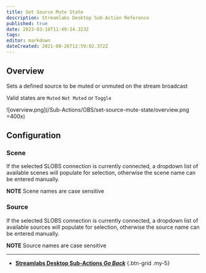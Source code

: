 ```yaml
---
title: Set Source Mute State
description: Streamlabs Desktop Sub-Action Reference
published: true
date: 2023-03-16T11:49:14.323Z
tags: 
editor: markdown
dateCreated: 2021-08-26T12:59:02.372Z
---
```


## Overview
Sets a defined source to be muted or unmuted on the stream broadcast

Valid states are `Muted` `Not Muted` or `Toggle`

![overview.png](/Sub-Actions/OBS/set-source-mute-state/overview.png =400x)

## Configuration
### Scene
If the selected SLOBS connection is currently connected, a dropdown list of available scenes will populate for selection, otherwise the scene name can be entered manually.

**NOTE** Scene names are case sensitive 

### Source
If the selected SLOBS connection is currently connected, a dropdown list of available sources will populate for selection, otherwise the source name can be entered manually.

**NOTE** Source names are case sensitive

---

- [<i class="mdi mdi-chevron-left"></i> **Streamlabs Desktop Sub-Actions *Go Back***](/Sub-Actions/Streamlabs-Desktop)
{.btn-grid .my-5}